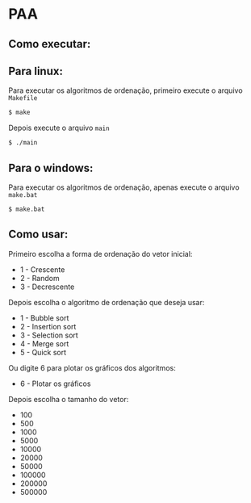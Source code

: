 # PAA

## Como executar:

## Para linux:
Para executar os algoritmos de ordenação, primeiro execute o arquivo `Makefile`

```bash
$ make
```

Depois execute o arquivo `main`

```bash
$ ./main
```

## Para o windows:
Para executar os algoritmos de ordenação, apenas execute o arquivo `make.bat`

```bash
$ make.bat
```

## Como usar:
Primeiro escolha a forma de ordenação do vetor inicial:
* 1 - Crescente
* 2 - Random
* 3 - Decrescente

Depois escolha o algoritmo de ordenação que deseja usar:
* 1 - Bubble sort
* 2 - Insertion sort
* 3 - Selection sort
* 4 - Merge sort
* 5 - Quick sort

Ou digite 6 para plotar os gráficos dos algoritmos:
* 6 - Plotar os gráficos

Depois escolha o tamanho do vetor:
* 100
* 500
* 1000
* 5000
* 10000
* 20000
* 50000
* 100000
* 200000
* 500000